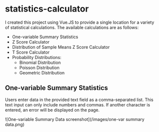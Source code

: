 # statistics-calculator

I created this project using Vue.JS to provide a single location for a variety of statistical calculations. The available calculations are as follows:

- One-variable Summary Statistics
- Z Score Calculator
- Distribution of Sample Means Z Score Calculator
- T Score Calculator
- Probability Distributions:
    - Binomial Distribution
    - Poisson Distribution
    - Geometric Distribution

## One-variable Summary Statistics

Users enter data in the provided text field as a comma-separated list. This text input can only include numbers and commas. If another character is entered, an error will be displayed on the page.

![One-variable Summary Data screenshot](/images/one-var summary data.png)

